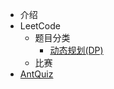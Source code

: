 + 介绍
+ LeetCode
  + 题目分类
    + [动态规划(DP)](./workspaces/leetcode/problems/dp/index.md)
  + 比赛
+ [AntQuiz](./workspaces/antvquiz/index.md)